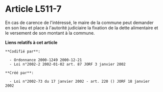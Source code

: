 # Article L511-7

En cas de carence de l'intéressé, le maire de la commune peut demander en son lieu et place à l'autorité judiciaire la
fixation de la dette alimentaire et le versement de son montant à la commune.

**Liens relatifs à cet article**

	**Codifié par**:

	  - Ordonnance 2000-1249 2000-12-21
	  - Loi n°2002-2 2002-01-02 art. 87 JORF 3 janvier 2002

	**Créé par**:

	  - Loi n°2002-73 du 17 janvier 2002 - art. 220 () JORF 18 janvier 2002
